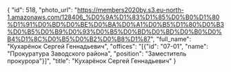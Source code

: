 {
    "id": 518,
    "photo_url": "https://members2020by.s3.eu-north-1.amazonaws.com/128406_%D0%9A%D1%83%D1%85%D0%B0%D1%80%D1%91%D0%BD%D0%BE%D0%BA%D0%A1%D0%B5%D1%80%D0%B3%D0%B5%D0%B9%D0%93%D0%B5%D0%BD%D0%BD%D0%B0%D0%B4%D1%8C%D0%B5%D0%B2%D0%B8%D1%87",
    "full_name": "Кухарёнок Сергей Геннадьевич",
    "offices": "[{\"id\": \"07-01\", \"name\": \"Прокуратура Заводского района\", \"position\": \"Заместитель прокурора\"}]",
    "title": "Кухарёнок Сергей Геннадьевич"
}